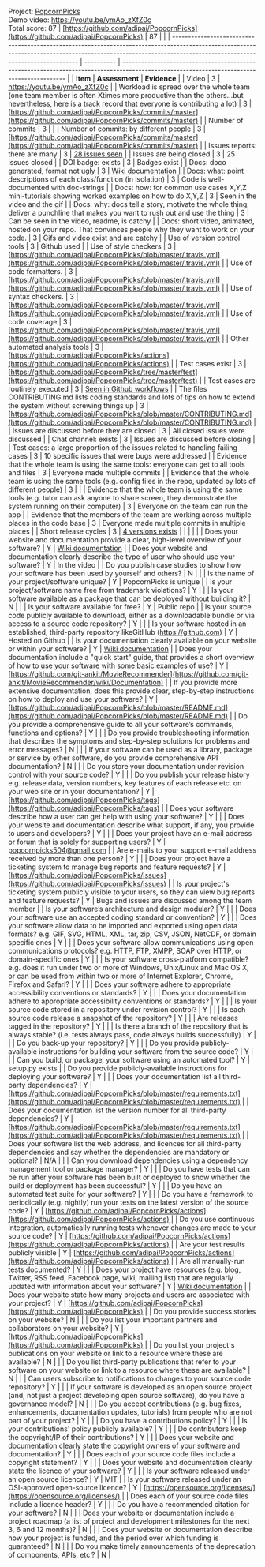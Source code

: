 Project: [PopcornPicks](https://github.com/adipai/PopcornPicks)  
Demo video: https://youtu.be/ymAo_zXfZ0c <br/>
Total score: 87
| [https://github.com/adipai/PopcornPicks](https://github.com/adipai/PopcornPicks)                                                                                                                             | 87         |                                                                                                                                            |
| ------------------------------------------------------------------------------------------------------------------------------------------------------------------------------------------------------------ | ---------- | ------------------------------------------------------------------------------------------------------------------------------------------ |
| **Item**                                                                                                                                                                                                        | **Assessment** | **Evidence**                                                                                                                                   |
| Video                                                                                                                                                                                                        | 3          | https://youtu.be/ymAo_zXfZ0c                                                                                                                                          |
| Workload is spread over the whole team (one team member is often Xtimes more productive than the others...but nevertheless, here is a track record that everyone is contributing a lot)                      | 3          | [https://github.com/adipai/PopcornPicks/commits/master](https://github.com/adipai/PopcornPicks/commits/master)                             |
| Number of commits                                                                                                                                                                                            | 3          |                                                                                                                                            |
| Number of commits: by different people                                                                                                                                                                       | 3          | [https://github.com/adipai/PopcornPicks/commits/master](https://github.com/adipai/PopcornPicks/commits/master)                             |
| Issues reports: there are many                                                                                                                                                                               | 3          | [28 issues seen](https://github.com/adipai/PopcornPicks/issues)                                                                            |
| Issues are being closed                                                                                                                                                                                      | 3          | 25 issues closed                                                                                                                           |
| DOI badge: exists                                                                                                                                                                                            | 3          | Badges exist                                                                                                                               |
| Docs: doco generated, format not ugly                                                                                                                                                                        | 3          | [Wiki documentation](https://github.com/adipai/PopcornPicks/wiki)                                                                          |
| Docs: what: point descriptions of each class/function (in isolation)                                                                                                                                         | 3          | Code is well-documented with doc-strings                                                                                                   |
| Docs: how: for common use cases X,Y,Z mini-tutorials showing worked examples on how to do X,Y,Z                                                                                                              | 3          | Seen in the video and the gif                                                                                                              |
| Docs: why: docs tell a story, motivate the whole thing, deliver a punchline that makes you want to rush out and use the thing                                                                                | 3          | Can be seen in the video, readme, is catchy                                                                                                |
| Docs: short video, animated, hosted on your repo. That convinces people why they want to work on your code.                                                                                                  | 3          | Gifs and video exist and are catchy                                                                                                        |
| Use of version control tools                                                                                                                                                                                 | 3          | Github used                                                                                                                                |
| Use of style checkers                                                                                                                                                                                        | 3          | [https://github.com/adipai/PopcornPicks/blob/master/.travis.yml](https://github.com/adipai/PopcornPicks/blob/master/.travis.yml)           |
| Use of code formatters.                                                                                                                                                                                      | 3          | [https://github.com/adipai/PopcornPicks/blob/master/.travis.yml](https://github.com/adipai/PopcornPicks/blob/master/.travis.yml)           |
| Use of syntax checkers.                                                                                                                                                                                      | 3          | [https://github.com/adipai/PopcornPicks/blob/master/.travis.yml](https://github.com/adipai/PopcornPicks/blob/master/.travis.yml)           |
| Use of code coverage                                                                                                                                                                                         | 3          | [https://github.com/adipai/PopcornPicks/blob/master/.travis.yml](https://github.com/adipai/PopcornPicks/blob/master/.travis.yml)           |
| Other automated analysis tools                                                                                                                                                                               | 3          | [https://github.com/adipai/PopcornPicks/actions](https://github.com/adipai/PopcornPicks/actions)                                           |
| Test cases exist                                                                                                                                                                                             | 3          | [https://github.com/adipai/PopcornPicks/tree/master/test](https://github.com/adipai/PopcornPicks/tree/master/test)                         |
| Test cases are routinely executed                                                                                                                                                                            | 3          | [Seen in Github workflows](https://github.com/adipai/PopcornPicks/actions)                                                                 |
| The files CONTRIBUTING.md lists coding standards and lots of tips on how to extend the system without screwing things up                                                                                     | 3          | [https://github.com/adipai/PopcornPicks/blob/master/CONTRIBUTING.md](https://github.com/adipai/PopcornPicks/blob/master/CONTRIBUTING.md)   |
| Issues are discussed before they are closed                                                                                                                                                                  | 3          | All closed issues were discussed                                                                                                           |
| Chat channel: exists                                                                                                                                                                                         | 3          | Issues are discussed before closing                                                                                                        |
| Test cases: a large proportion of the issues related to handling failing cases                                                                                                                               | 3          | 10 specific issues that were bugs were addressed                                                                                           |
| Evidence that the whole team is using the same tools: everyone can get to all tools and files                                                                                                                | 3          | Everyone made multiple commits                                                                                                             |
| Evidence that the whole team is using the same tools (e.g. config files in the repo, updated by lots of different people)                                                                                    | 3          |                                                                                                                                            |
| Evidence that the whole team is using the same tools (e.g. tutor can ask anyone to share screen, they demonstrate the system running on their computer)                                                      | 3          | Everyone on the team can run the app                                                                                                       |
| Evidence that the members of the team are working across multiple places in the code base                                                                                                                    | 3          | Everyone made multiple commits in multiple places                                                                                          |
| Short release cycles                                                                                                                                                                                         | 3          | [4 versions exists](https://github.com/adipai/PopcornPicks/releases)                                                                       |
|                                                                                                                                                                                                              |            |                                                                                                                                            |
| Does your website and documentation provide a clear, high-level overview of your software?                                                                                                                   | Y          | [Wiki documentation](https://github.com/adipai/PopcornPicks/wiki)                                                                          |
| Does your website and documentation clearly describe the type of user who should use your software?                                                                                                          | Y          | In the video                                                                                                                               |
| Do you publish case studies to show how your software has been used by yourself and others?                                                                                                                  | N          |                                                                                                                                            |
| Is the name of your project/software unique?                                                                                                                                                                 | Y          | PopcornPicks is unique                                                                                                                     |
| Is your project/software name free from trademark violations?                                                                                                                                                | Y          |                                                                                                                                            |
| Is your software available as a package that can be deployed without building it?                                                                                                                            | N          |                                                                                                                                            |
| Is your software available for free?                                                                                                                                                                         | Y          | Public repo                                                                                                                                |
| Is your source code publicly available to download, either as a downloadable bundle or via access to a source code repository?                                                                               | Y          |                                                                                                                                            |
| Is your software hosted in an established, third-party repository likeGitHub (https://github.com)                                                                                                            | Y          | Hosted on Github                                                                                                                           |
| Is your documentation clearly available on your website or within your software?                                                                                                                             | Y          | [Wiki documentation](https://github.com/adipai/PopcornPicks/wiki)                                                                          |
| Does your documentation include a "quick start" guide, that provides a short overview of how to use your software with some basic examples of use?                                                           | Y          | [https://github.com/git-ankit/MovieRecommender](https://github.com/git-ankit/MovieRecommender/wiki/Documentation)                          |
| If you provide more extensive documentation, does this provide clear, step-by-step instructions on how to deploy and use your software?                                                                      | Y          | [https://github.com/adipai/PopcornPicks/blob/master/README.md](https://github.com/adipai/PopcornPicks/blob/master/README.md)               |
| Do you provide a comprehensive guide to all your software’s commands, functions and options?                                                                                                                 | Y          |                                                                                                                                            |
| Do you provide troubleshooting information that describes the symptoms and step-by-step solutions for problems and error messages?                                                                           | N          |                                                                                                                                            |
| If your software can be used as a library, package or service by other software, do you provide comprehensive API documentation?                                                                             | N          |                                                                                                                                            |
| Do you store your documentation under revision control with your source code?                                                                                                                                | Y          |                                                                                                                                            |
| Do you publish your release history e.g. release data, version numbers, key features of each release etc. on your web site or in your documentation?                                                         | Y          | [https://github.com/adipai/PopcornPicks/tags](https://github.com/adipai/PopcornPicks/tags)                                                 |
| Does your software describe how a user can get help with using your software?                                                                                                                                | Y          |                                                                                                                                            |
| Does your website and documentation describe what support, if any, you provide to users and developers?                                                                                                      | Y          |                                                                                                                                            |
| Does your project have an e-mail address or forum that is solely for supporting users?                                                                                                                       | Y          | [popcornpicks504@gmail.com](mailto:popcornpicks504@gmail.com)                                                                              |
| Are e-mails to your support e-mail address received by more than one person?                                                                                                                                 | Y          |                                                                                                                                            |
| Does your project have a ticketing system to manage bug reports and feature requests?                                                                                                                        | Y          | [https://github.com/adipai/PopcornPicks/issues](https://github.com/adipai/PopcornPicks/issues)                                             |
| Is your project's ticketing system publicly visible to your users, so they can view bug reports and feature requests?                                                                                        | Y          | Bugs and issues are discussed among the team member                                                                                        |
| Is your software’s architecture and design modular?                                                                                                                                                          | Y          |                                                                                                                                            |
| Does your software use an accepted coding standard or convention?                                                                                                                                            | Y          |                                                                                                                                            |
| Does your software allow data to be imported and exported using open data formats? e.g. GIF, SVG, HTML, XML, tar, zip, CSV, JSON, NetCDF, or domain specific ones                                            | Y          |                                                                                                                                            |
| Does your software allow communications using open communications protocols? e.g. HTTP, FTP, XMPP, SOAP over HTTP, or domain-specific ones                                                                   | Y          |                                                                                                                                            |
| Is your software cross-platform compatible? e.g. does it run under two or more of Windows, Unix/Linux and Mac OS X, or can be used from within two or more of Internet Explorer, Chrome, Firefox and Safari? | Y          |                                                                                                                                            |
| Does your software adhere to appropriate accessibility conventions or standards?                                                                                                                             | Y          |                                                                                                                                            |
| Does your documentation adhere to appropriate accessibility conventions or standards?                                                                                                                        | Y          |                                                                                                                                            |
| Is your source code stored in a repository under revision control?                                                                                                                                           | Y          |                                                                                                                                            |
| Is each source code release a snapshot of the repository?                                                                                                                                                    | Y          |                                                                                                                                            |
| Are releases tagged in the repository?                                                                                                                                                                       | Y          |                                                                                                                                            |
| Is there a branch of the repository that is always stable? (i.e. tests always pass, code always builds successfully)                                                                                         | Y          |                                                                                                                                            |
| Do you back-up your repository?                                                                                                                                                                              | Y          |                                                                                                                                            |
| Do you provide publicly-available instructions for building your software from the source code?                                                                                                              | Y          |                                                                                                                                            |
| Can you build, or package, your software using an automated tool?                                                                                                                                            | Y          | setup.py exists                                                                                                                            |
| Do you provide publicly-available instructions for deploying your software?                                                                                                                                  | Y          |                                                                                                                                            |
| Does your documentation list all third-party dependencies?                                                                                                                                                   | Y          | [https://github.com/adipai/PopcornPicks/blob/master/requirements.txt](https://github.com/adipai/PopcornPicks/blob/master/requirements.txt) |
| Does your documentation list the version number for all third-party dependencies?                                                                                                                            | Y          | [https://github.com/adipai/PopcornPicks/blob/master/requirements.txt](https://github.com/adipai/PopcornPicks/blob/master/requirements.txt) |
| Does your software list the web address, and licences for all third-party dependencies and say whether the dependencies are mandatory or optional?                                                           | N/A        |                                                                                                                                            |
| Can you download dependencies using a dependency management tool or package manager?                                                                                                                         | Y          |                                                                                                                                            |
| Do you have tests that can be run after your software has been built or deployed to show whether the build or deployment has been successful?                                                                | Y          |                                                                                                                                            |
| Do you have an automated test suite for your software?                                                                                                                                                       | Y          |                                                                                                                                            |
| Do you have a framework to periodically (e.g. nightly) run your tests on the latest version of the source code?                                                                                              | Y          | [https://github.com/adipai/PopcornPicks/actions](https://github.com/adipai/PopcornPicks/actions)                                           |
| Do you use continuous integration, automatically running tests whenever changes are made to your source code?                                                                                                | Y          | [https://github.com/adipai/PopcornPicks/actions](https://github.com/adipai/PopcornPicks/actions)                                           |
| Are your test results publicly visible                                                                                                                                                                       | Y          | [https://github.com/adipai/PopcornPicks/actions](https://github.com/adipai/PopcornPicks/actions)                                           |
| Are all manually-run tests documented?                                                                                                                                                                       | Y          |                                                                                                                                            |
| Does your project have resources (e.g. blog, Twitter, RSS feed, Facebook page, wiki, mailing list) that are regularly updated with information about your software?                                          | Y          | [Wiki documentation](https://github.com/adipai/PopcornPicks/wiki)                                                                          |
| Does your website state how many projects and users are associated with your project?                                                                                                                        | Y          | [https://github.com/adipai/PopcornPicks](https://github.com/adipai/PopcornPicks)                                                           |
| Do you provide success stories on your website?                                                                                                                                                              | N          |                                                                                                                                            |
| Do you list your important partners and collaborators on your website?                                                                                                                                       | Y          | [https://github.com/adipai/PopcornPicks](https://github.com/adipai/PopcornPicks)                                                           |
| Do you list your project's publications on your website or link to a resource where these are available?                                                                                                     | N          |                                                                                                                                            |
| Do you list third-party publications that refer to your software on your website or link to a resource where these are available?                                                                            | N          |                                                                                                                                            |
| Can users subscribe to notifications to changes to your source code repository?                                                                                                                              | Y          |                                                                                                                                            |
| If your software is developed as an open source project (and, not just a project developing open source software), do you have a governance model?                                                           | N          |                                                                                                                                            |
| Do you accept contributions (e.g. bug fixes, enhancements, documentation updates, tutorials) from people who are not part of your project?                                                                   | Y          |                                                                                                                                            |
| Do you have a contributions policy?                                                                                                                                                                          | Y          |                                                                                                                                            |
| Is your contributions' policy publicly available?                                                                                                                                                            | Y          |                                                                                                                                            |
| Do contributors keep the copyright/IP of their contributions?                                                                                                                                                | Y          |                                                                                                                                            |
| Does your website and documentation clearly state the copyright owners of your software and documentation?                                                                                                   | Y          |                                                                                                                                            |
| Does each of your source code files include a copyright statement?                                                                                                                                           | Y          |                                                                                                                                            |
| Does your website and documentation clearly state the licence of your software?                                                                                                                              | Y          |                                                                                                                                            |
| Is your software released under an open source licence?                                                                                                                                                      | Y          | MIT                                                                                                                                        |
| Is your software released under an OSI-approved open-source licence?                                                                                                                                         | Y          | [https://opensource.org/licenses/](https://opensource.org/licenses/)                                                                       |
| Does each of your source code files include a licence header?                                                                                                                                                | Y          |                                                                                                                                            |
| Do you have a recommended citation for your software?                                                                                                                                                        | N          |                                                                                                                                            |
| Does your website or documentation include a project roadmap (a list of project and development milestones for the next 3, 6 and 12 months)?                                                                 | N          |                                                                                                                                            |
| Does your website or documentation describe how your project is funded, and the period over which funding is guaranteed?                                                                                     | N          |                                                                                                                                            |
| Do you make timely announcements of the deprecation of components, APIs, etc.?                                                                                                                               | N          |
